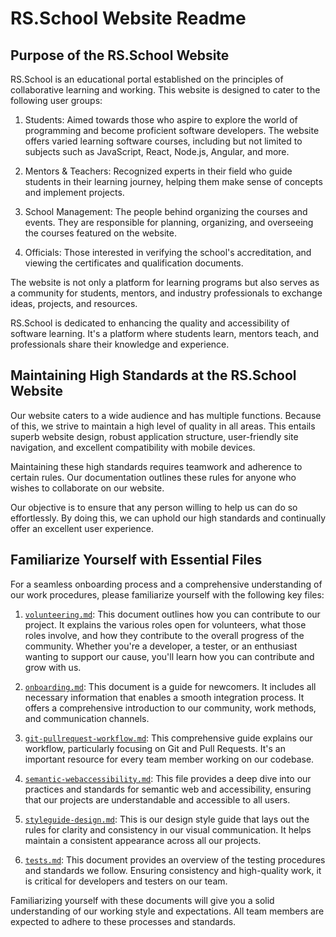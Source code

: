 # RS.School Website Readme

## Purpose of the RS.School Website

RS.School is an educational portal established on the principles of collaborative learning and working. This website is designed to cater to the following user groups:

1. Students: Aimed towards those who aspire to explore the world of programming and become proficient software developers. The website offers varied learning software courses, including but not limited to subjects such as JavaScript, React, Node.js, Angular, and more.

2. Mentors & Teachers: Recognized experts in their field who guide students in their learning journey, helping them make sense of concepts and implement projects.

3. School Management: The people behind organizing the courses and events. They are responsible for planning, organizing, and overseeing the courses featured on the website.

4. Officials: Those interested in verifying the school's accreditation, and viewing the certificates and qualification documents.

The website is not only a platform for learning programs but also serves as a community for students, mentors, and industry professionals to exchange ideas, projects, and resources.

RS.School is dedicated to enhancing the quality and accessibility of software learning. It's a platform where students learn, mentors teach, and professionals share their knowledge and experience.

## Maintaining High Standards at the RS.School Website

Our website caters to a wide audience and has multiple functions. Because of this, we strive to maintain a high level of quality in all areas. This entails superb website design, robust application structure, user-friendly site navigation, and excellent compatibility with mobile devices.

Maintaining these high standards requires teamwork and adherence to certain rules. Our documentation outlines these rules for anyone who wishes to collaborate on our website.

Our objective is to ensure that any person willing to help us can do so effortlessly. By doing this, we can uphold our high standards and continually offer an excellent user experience.

## Familiarize Yourself with Essential Files

For a seamless onboarding process and a comprehensive understanding of our work procedures, please familiarize yourself with the following key files:

1. [`volunteering.md`](./volunteering.md): This document outlines how you can contribute to our project. It explains the various roles open for volunteers, what those roles involve, and how they contribute to the overall progress of the community. Whether you're a developer, a tester, or an enthusiast wanting to support our cause, you'll learn how you can contribute and grow with us.

2. [`onboarding.md`](./onboarding.md): This document is a guide for newcomers. It includes all necessary information that enables a smooth integration process. It offers a comprehensive introduction to our community, work methods, and communication channels.

3. [`git-pullrequest-workflow.md`](./git-pullrequest-workflow.md): This comprehensive guide explains our workflow, particularly focusing on Git and Pull Requests. It's an important resource for every team member working on our codebase.

4. [`semantic-webaccessibility.md`](./semantic-webaccessibility.md): This file provides a deep dive into our practices and standards for semantic web and accessibility, ensuring that our projects are understandable and accessible to all users.

5. [`styleguide-design.md`](./styleguide-design.md): This is our design style guide that lays out the rules for clarity and consistency in our visual communication. It helps maintain a consistent appearance across all our projects.

6. [`tests.md`](./tests.md): This document provides an overview of the testing procedures and standards we follow. Ensuring consistency and high-quality work, it is critical for developers and testers on our team.

Familiarizing yourself with these documents will give you a solid understanding of our working style and expectations. All team members are expected to adhere to these processes and standards.
